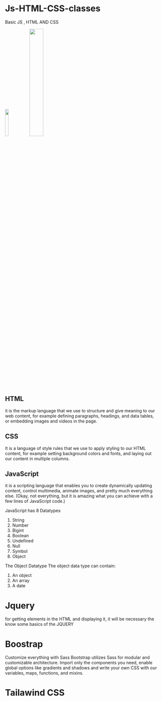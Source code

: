 # Js-HTML-CSS-classes
Basic JS , HTML AND CSS
<div>
 <img style="width: 15%;height:15%;" src="https://upload.wikimedia.org/wikipedia/commons/6/6a/JavaScript-logo.png"> 
 <img style=width:30%;height:30% src="https://miro.medium.com/v2/resize:fit:792/1*lJ32Bl-lHWmNMUSiSq17gQ.png">
</div>

## HTML

it is the markup language that we use to structure and give meaning to our web content, for example defining paragraphs, headings, and data tables, or embedding images and videos in the page.

## CSS

It is a language of style rules that we use to apply styling to our HTML content, for example setting background colors and fonts, and laying out our content in multiple columns.


## JavaScript

it is a scripting language that enables you to create dynamically updating content, control multimedia, animate images, and pretty much everything else. (Okay, not everything, but it is amazing what you can achieve with a few lines of JavaScript code.)


JavaScript has 8 Datatypes
1. String
2. Number
3. Bigint
4. Boolean
5. Undefined
6. Null
7. Symbol
8. Object

The Object Datatype
The object data type can contain:

1. An object
2. An array
3. A date

# Jquery 
for getting elements in the HTML and displaying it, it will be necessary the know some basics of the JQUERY

# Boostrap
Customize everything with Sass
Bootstrap utilizes Sass for modular and customizable architecture. Import only the components you need, enable global options like gradients and shadows and write your own CSS with our variables, maps, functions, and mixins.

# Tailawind CSS


